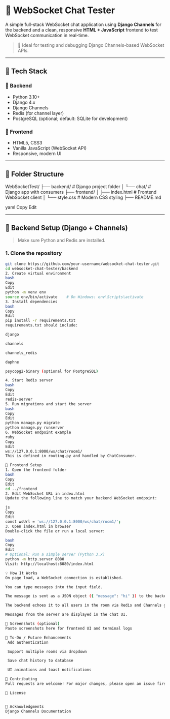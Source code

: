 # 💬 WebSocket Chat Tester

A simple full-stack WebSocket chat application using **Django Channels** for the backend and a clean, responsive **HTML + JavaScript** frontend to test WebSocket communication in real-time.

> 🔧 Ideal for testing and debugging Django Channels-based WebSocket APIs.

---

## 🚀 Tech Stack

### 🔹 Backend
- Python 3.10+
- Django 4.x
- Django Channels
- Redis (for channel layer)
- PostgreSQL (optional; default: SQLite for development)

### 🔹 Frontend
- HTML5, CSS3
- Vanilla JavaScript (WebSocket API)
- Responsive, modern UI

---

## 📁 Folder Structure

WebSocketTest/
├── backend/ # Django project folder
│ └── chat/ # Django app with consumers
├── frontend/
│ ├── index.html # Frontend WebSocket client
│ └── style.css # Modern CSS styling
├── README.md

yaml
Copy
Edit

---

## 🔧 Backend Setup (Django + Channels)

> Make sure Python and Redis are installed.

### 1. Clone the repository

```bash
git clone https://github.com/your-username/websocket-chat-tester.git
cd websocket-chat-tester/backend
2. Create virtual environment
bash
Copy
Edit
python -m venv env
source env/bin/activate    # On Windows: env\Scripts\activate
3. Install dependencies
bash
Copy
Edit
pip install -r requirements.txt
requirements.txt should include:

django

channels

channels_redis

daphne

psycopg2-binary (optional for PostgreSQL)

4. Start Redis server
bash
Copy
Edit
redis-server
5. Run migrations and start the server
bash
Copy
Edit
python manage.py migrate
python manage.py runserver
6. WebSocket endpoint example
ruby
Copy
Edit
ws://127.0.0.1:8000/ws/chat/room1/
This is defined in routing.py and handled by ChatConsumer.

🎨 Frontend Setup
1. Open the frontend folder
bash
Copy
Edit
cd ../frontend
2. Edit WebSocket URL in index.html
Update the following line to match your backend WebSocket endpoint:

js
Copy
Edit
const wsUrl = 'ws://127.0.0.1:8000/ws/chat/room1/';
3. Open index.html in browser
Double-click the file or run a local server:

bash
Copy
Edit
# Optional: Run a simple server (Python 3.x)
python -m http.server 8080
Visit: http://localhost:8080/index.html

💡 How It Works
On page load, a WebSocket connection is established.

You can type messages into the input field.

The message is sent as a JSON object ({ "message": "hi" }) to the backend.

The backend echoes it to all users in the room via Redis and Channels group.

Messages from the server are displayed in the chat UI.

📸 Screenshots (optional)
Paste screenshots here for frontend UI and terminal logs

🧠 To-Do / Future Enhancements
 Add authentication

 Support multiple rooms via dropdown

 Save chat history to database

 UI animations and toast notifications

🤝 Contributing
Pull requests are welcome! For major changes, please open an issue first to discuss what you’d like to change.

📃 License


🙏 Acknowledgments
Django Channels Documentation
